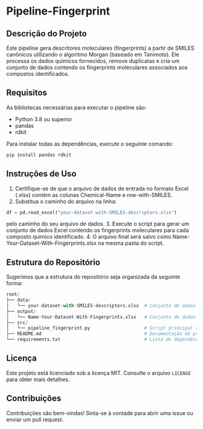 # Pipeline-Fingerprint

## Descrição do Projeto
Este pipeline gera descritores moleculares (fingerprints) a partir de SMILES canônicos utilizando o algoritmo Morgan (baseado em Tanimoto). Ele processa os dados químicos fornecidos, remove duplicatas e cria um conjunto de dados contendo os fingerprints moleculares associados aos compostos identificados.

## Requisitos
As bibliotecas necessárias para executar o pipeline são:

- Python 3.8 ou superior
- pandas
- rdkit

Para instalar todas as dependências, execute o seguinte comando:
```bash
pip install pandas rdkit
```

## Instruções de Uso
1. Certifique-se de que o arquivo de dados de entrada no formato Excel (.xlsx) contém as colunas Chemical-Name e row-with-SMILES.
2. Substitua o caminho do arquivo na linha:
```python
df = pd.read_excel("your-dataset-with-SMILES-descriptors.xlsx")
```
pelo caminho do seu arquivo de dados.
3. Execute o script para gerar um conjunto de dados Excel contendo os fingerprints moleculares para cada composto químico identificado.
4. O arquivo final será salvo como Name-Your-Dataset-With-Fingerprints.xlsx na mesma pasta do script.

## Estrutura do Repositório
Sugerimos que a estrutura do repositório seja organizada da seguinte forma:

```python
root/
├── data/
│   └── your-dataset-with-SMILES-descriptors.xlsx  # Conjunto de dados de entrada
├── output/
│   └── Name-Your-Dataset-With-Fingerprints.xlsx   # Conjunto de dados final com fingerprints
├── src/
│   └── pipeline_fingerprint.py                    # Script principal do pipeline
├── README.md                                      # Documentação do projeto
└── requirements.txt                               # Lista de dependências do projeto
```

## Licença
Este projeto está licenciado sob a licença MIT. Consulte o arquivo `LICENSE` para obter mais detalhes.

## Contribuições
Contribuições são bem-vindas! Sinta-se à vontade para abrir uma issue ou enviar um pull request.
